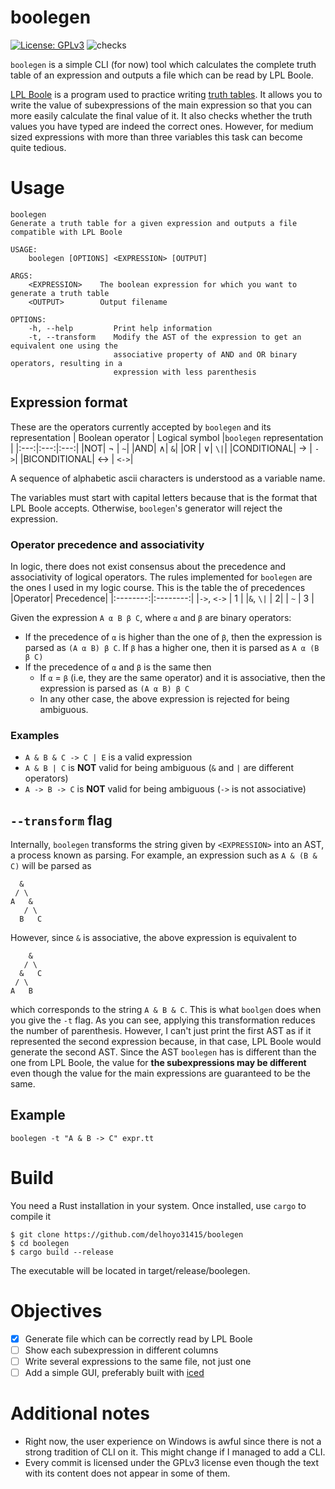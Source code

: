 # boolegen
[![License: GPLv3](https://img.shields.io/badge/License-GPLv3-blue.svg)](https://opensource.org/licenses/gpl-3.0.html) ![checks](https://github.com/delhoyo31415/boolegen/actions/workflows/ci.yml/badge.svg)

`boolegen` is a simple CLI (for now) tool which calculates the complete truth table of an expression and outputs a file which can be read by LPL Boole.

[LPL Boole](https://www.gradegrinder.net/images/static-page-img/Boole-main-linux.png) is a program used to practice writing [truth tables](https://en.wikipedia.org/wiki/Truth_table). It allows you to write the value of subexpressions of the main expression so that you can more easily calculate the final value of it. It also checks whether the truth values you have typed are indeed the correct ones.
However, for medium sized expressions with more than three variables this task can become quite tedious.


# Usage
```
boolegen 
Generate a truth table for a given expression and outputs a file compatible with LPL Boole

USAGE:
    boolegen [OPTIONS] <EXPRESSION> [OUTPUT]

ARGS:
    <EXPRESSION>    The boolean expression for which you want to generate a truth table
    <OUTPUT>        Output filename

OPTIONS:
    -h, --help         Print help information
    -t, --transform    Modify the AST of the expression to get an equivalent one using the
                       associative property of AND and OR binary operators, resulting in a
                       expression with less parenthesis
```
## Expression format
These are the operators currently accepted by `boolegen` and its representation
| Boolean operator | Logical symbol |`boolegen` representation |
|:---:|:---:|:---:|
|NOT| ¬ | `~`|
|AND| ∧| `&`|
|OR | ∨| `\|`|
|CONDITIONAL| → | `->`|
|BICONDITIONAL| ↔ | `<->`|

A sequence of alphabetic ascii characters is understood as a variable name. 

The variables must start with capital letters because that is the format that LPL Boole accepts. Otherwise, `boolegen`'s generator will reject the expression. 

### Operator precedence and associativity
In logic, there does not exist consensus about the precedence and associativity of logical operators. The rules implemented for `boolegen` are the ones I used in my logic course. This is the table the of precedences
|Operator| Precedence|
|:--------:|:--------:|
|`->`, `<->` | 1 |
|`&`, `\|` | 2|
| `~` | 3 |

Given the expression `A α B β C`, where `α` and `β` are binary operators:
- If the precedence of `α` is higher than the one of `β`, then the expression is parsed as `(A α B) β C`. If `β` has a higher one, then it is parsed as `A α (B β C)`
- If the precedence of `α` and `β` is the same then
    - If `α` = `β` (i.e, they are the same operator) and it is associative, then the expression is parsed as `(A α B) β C`
    - In any other case, the above expression is rejected for being ambiguous.

### Examples
- `A & B & C -> C | E` is a valid expression
- `A & B | C` is **NOT** valid for being ambiguous (`&` and `|` are different operators)
-  `A -> B -> C` is **NOT** valid for being ambiguous (`->` is not associative)

## `--transform` flag
Internally, `boolegen` transforms the string given by `<EXPRESSION>` into an AST, a process known as parsing. For example, an expression such as `A & (B & C)` will be parsed as
```
  &
 / \
A   &
   / \
  B   C
```

However, since `&` is associative, the above expression is equivalent to
```
    &
   / \
  &   C
 / \
A   B
```
which corresponds to the string `A & B & C`. This is what `boolgen` does when you give the `-t` flag. As you can see, applying this transformation reduces the number of parenthesis. However, I can't just print the first AST as if it represented the second expression because, in that case, LPL Boole would generate the second AST. Since the AST `boolegen` has is different than the one from LPL Boole, the value for **the subexpressions may be different** even though the value for the main expressions are guaranteed to be the same.

## Example
`boolegen -t "A & B -> C" expr.tt`

# Build
You need a Rust installation in your system. Once installed, use `cargo` to compile it
```
$ git clone https://github.com/delhoyo31415/boolegen
$ cd boolegen
$ cargo build --release
```

The executable will be located in target/release/boolegen.

# Objectives
- [X] Generate file which can be correctly read by LPL Boole
- [ ] Show each subexpression in different columns
- [ ] Write several expressions to the same file, not just one
- [ ] Add a simple GUI, preferably built with [iced](https://github.com/iced-rs/iced)

# Additional notes
- Right now, the user experience on Windows is awful since there is not a strong tradition of CLI on it. This might change if I managed to add a CLI.
- Every commit is licensed under the GPLv3 license even though the text with its content does not appear in some of them.